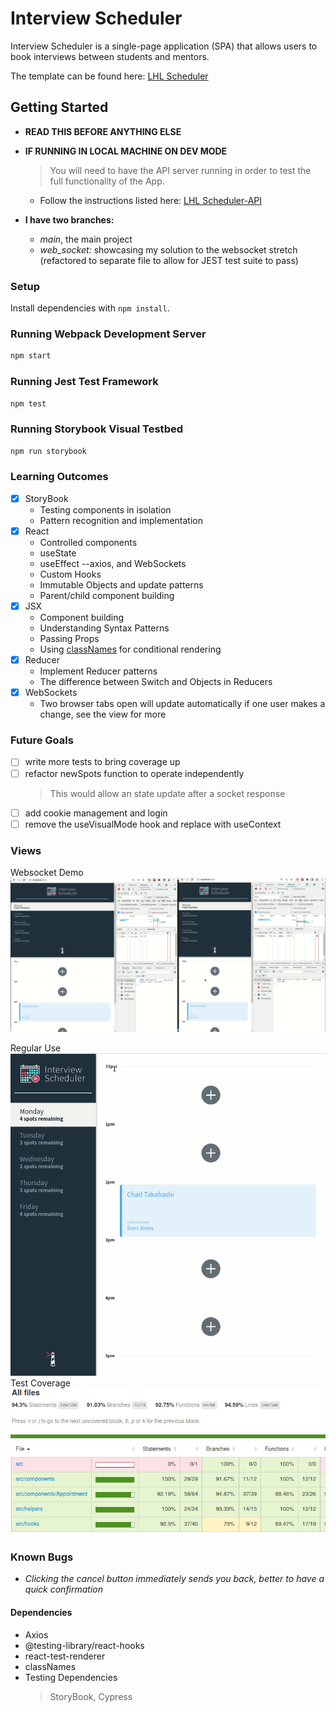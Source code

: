 # Interview Scheduler

Interview Scheduler is a single-page application (SPA) that allows users to book interviews between students and mentors.

The template can be found here: [LHL Scheduler](https://github.com/lighthouse-labs/scheduler)

## Getting Started

- **READ THIS BEFORE ANYTHING ELSE**
- **IF RUNNING IN LOCAL MACHINE ON DEV MODE**

  > You will need to have the API server running in order to test the full functionality of the App.

  - Follow the instructions listed here: [LHL Scheduler-API](https://github.com/lighthouse-labs/scheduler-api)

- **I have two branches:**
  - _main_, the main project
  - _web_socket:_ showcasing my solution to the websocket stretch (refactored to separate file to allow for JEST test suite to pass)

### Setup

Install dependencies with `npm install`.

### Running Webpack Development Server

```sh
npm start
```

### Running Jest Test Framework

```sh
npm test
```

### Running Storybook Visual Testbed

```sh
npm run storybook
```

### Learning Outcomes

- [x] StoryBook
  - Testing components in isolation
  - Pattern recognition and implementation
- [x] React
  - Controlled components
  - useState
  - useEffect --axios, and WebSockets
  - Custom Hooks
  - Immutable Objects and update patterns
  - Parent/child component building
- [x] JSX
  - Component building
  - Understanding Syntax Patterns
  - Passing Props
  - Using [classNames](https://github.com/JedWatson/classnames) for conditional rendering
- [x] Reducer
  - Implement Reducer patterns
  - The difference between Switch and Objects in Reducers
- [x] WebSockets
  - Two browser tabs open will update automatically if one user makes a change, see the view for more

### Future Goals

- [ ] write more tests to bring coverage up
- [ ] refactor newSpots function to operate independently
  > This would allow an state update after a socket response
- [ ] add cookie management and login
- [ ] remove the useVisualMode hook and replace with useContext

### Views

Websocket Demo
![Demo of Websockets](./docs/WebSocket-Demo.gif)

Regular Use
![Regular use](./docs/Regular_use.gif)
Test Coverage
![Test Coverage report](./docs/Coverage.png)

### Known Bugs

- _Clicking the cancel button immediately sends you back, better to have a quick confirmation_

#### Dependencies

- Axios
- @testing-library/react-hooks
- react-test-renderer
- classNames
- Testing Dependencies
  > StoryBook, Cypress
